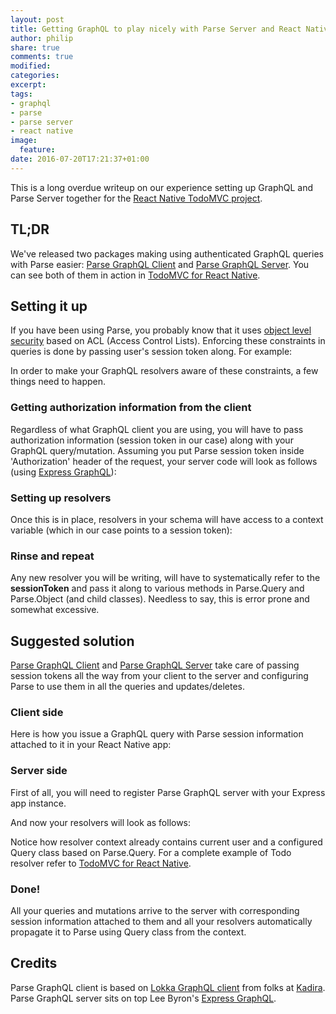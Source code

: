 ```yaml
---
layout: post
title: Getting GraphQL to play nicely with Parse Server and React Native
author: philip
share: true
comments: true
modified:
categories: 
excerpt:
tags:
- graphql
- parse
- parse server
- react native
image:
  feature:
date: 2016-07-20T17:21:37+01:00
---
```

This is a long overdue writeup on our experience setting up GraphQL and Parse Server together for the [React Native TodoMVC project](http://blog.thebakery.io/todomvc-with-react-native-and-redux/).

## TL;DR

We've released two packages making using authenticated GraphQL queries with Parse easier: [Parse GraphQL Client](https://github.com/thebakeryio/parse-graphql-client) and [Parse GraphQL Server](https://github.com/thebakeryio/parse-graphql-server). You can see both of them in action in [TodoMVC for React Native](https://github.com/thebakeryio/todomvc-react-native).

## Setting it up

If you have been using Parse, you probably know that it uses [object level security](https://parse.com/docs/js/guide#security-object-level-access-control) based on ACL (Access Control Lists). Enforcing these constraints in queries is done by passing user's session token along. For example:

<script src="https://gist.github.com/callmephilip/7f1b6225d2f0705951f8ad15cf4e35ed.js"></script>

In order to make your GraphQL resolvers aware of these constraints, a few things need to happen.

### Getting authorization information from the client

Regardless of what GraphQL client you are using, you will have to pass authorization information (session token in our case) along with your GraphQL query/mutation. Assuming you put Parse session token inside 'Authorization' header of the request, your server code will look as follows (using [Express GraphQL](https://github.com/graphql/express-graphql)):

<script src="https://gist.github.com/callmephilip/4c73fb95543ad88ea25ca6d329fd5bf9.js"></script>

### Setting up resolvers

Once this is in place, resolvers in your schema will have access to a context variable (which in our case points to a session token):

<script src="https://gist.github.com/callmephilip/5eaece7d7183cda5d4b39fc3825c4176.js"></script>

### Rinse and repeat

Any new resolver you will be writing, will have to systematically refer to the **sessionToken** and pass it along to various methods in Parse.Query and Parse.Object (and child classes). Needless to say, this is error prone and somewhat excessive.

## Suggested solution 

[Parse GraphQL Client](https://github.com/thebakeryio/parse-graphql-client) and [Parse GraphQL Server](https://github.com/thebakeryio/parse-graphql-server) take care of passing session tokens all the way from your client to the server and configuring Parse to use them in all the queries and updates/deletes.

### Client side

Here is how you issue a GraphQL query with Parse session information attached to it in your React Native app:

<script src="https://gist.github.com/callmephilip/f74459f404fa7cb1c46a2ade67dcc279.js"></script>

### Server side

First of all, you will need to register Parse GraphQL server with your Express app instance.

<script src="https://gist.github.com/callmephilip/e84b8203e06af1da269b25634fb355bb.js"></script>

And now your resolvers will look as follows:

<script src="https://gist.github.com/callmephilip/466df8278f6082fb4af9759acefd56a0.js"></script>

Notice how resolver context already contains current user and a configured Query class based on Parse.Query. For a complete example of Todo resolver refer to [TodoMVC for React Native](https://github.com/thebakeryio/todomvc-react-native/blob/master/server/models/todo.js).

### Done!

All your queries and mutations arrive to the server with corresponding session information attached to them and all your resolvers automatically propagate it to Parse using Query class from the context.

## Credits

Parse GraphQL client is based on [Lokka GraphQL client](https://github.com/kadirahq/lokka) from folks at [Kadira](https://kadira.io/). Parse GraphQL server sits on top Lee Byron's [Express GraphQL](https://github.com/graphql/express-graphql). 
